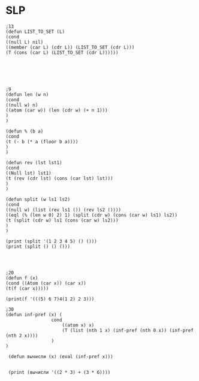 # SLP
    ;13
    (defun LIST_TO_SET (L)
    (cond
    ((null L) nil)
    ((member (car L) (cdr L)) (LIST_TO_SET (cdr L)))
    (T (cons (car L) (LIST_TO_SET (cdr L))))))

  




    ;9 
    (defun len (w n)
    (cond
    ((null w) n)
    ((atom (car w)) (len (cdr w) (+ n 1)))
    )
    )

    (defun % (b a)
    (cond
    (t (- b (* a (floor b a))))
    )
    )

    (defun rev (lst lst1)
    (cond
    ((Null lst) lst1)
    (t (rev (cdr lst) (cons (car lst) lst)))
    )
    )

    (defun split (w ls1 ls2)
    (cond
    ((null w) (list (rev ls1 ()) (rev ls2 ())))
    ((eql (% (len w 0) 2) 1) (split (cdr w) (cons (car w) ls1) ls2))
    (t (split (cdr w) ls1 (cons (car w) ls2)))
    )
    )

    (print (split '(1 2 3 4 5) () ()))
    (print (split () () ()))




    ;20
    (defun f (x)
    (cond ((Atom (car x)) (car x))
    (t(f (car x)))))

    (print(f '(((5) 6 7)4(1 2) 2 3)))
    
    ;30
    (defun inf-pref (x) (
                     cond
                         ((atom x) x)
                         (T (list (nth 1 x) (inf-pref (nth 0 x)) (inf-pref (nth 2 x))))
                     )
    )

     (defun вычисли (x) (eval (inf-pref x)))


     (print (вычисли '((2 * 3) + (3 * 6))))

